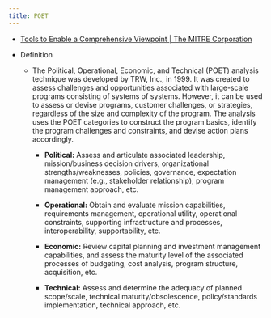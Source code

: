 ```yaml
---
title: POET
---
```


- [Tools to Enable a Comprehensive Viewpoint | The MITRE Corporation](https://www.mitre.org/publications/systems-engineering-guide/enterprise-engineering/comprehensive-viewpoint/tools-to-enable-a-comprehensive-viewpoint#:~:text=The%20Political%2C%20Operational%2C%20Economic%2C%20and%20Technical%20%28POET%29%20analysis,with%20large-scale%20programs%20consisting%20of%20systems%20of%20systems.)

- Definition
	 - The Political, Operational, Economic, and Technical (POET) analysis technique was developed by TRW, Inc., in 1999. It was created to assess challenges and opportunities associated with large-scale programs consisting of systems of systems. However, it can be used to assess or devise programs, customer challenges, or strategies, regardless of the size and complexity of the program. The analysis uses the POET categories to construct the program basics, identify the program challenges and constraints, and devise action plans accordingly.
		 - **Political:** Assess and articulate associated leadership, mission/business decision drivers, organizational strengths/weaknesses, policies, governance, expectation management (e.g., stakeholder relationship), program management approach, etc.

		 - **Operational:** Obtain and evaluate mission capabilities, requirements management, operational utility, operational constraints, supporting infrastructure and processes, interoperability, supportability, etc.

		 - **Economic:** Review capital planning and investment management capabilities, and assess the maturity level of the associated processes of budgeting, cost analysis, program structure, acquisition, etc.

		 - **Technical:** Assess and determine the adequacy of planned scope/scale, technical maturity/obsolescence, policy/standards implementation, technical approach, etc.
